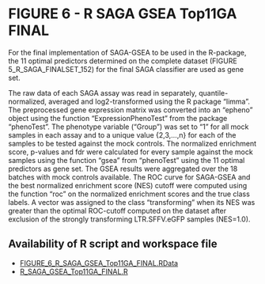 # FIGURE 6 - R SAGA GSEA Top11GA FINAL

For the final implementation of SAGA-GSEA to be used in the R-package, the 11 optimal predictors determined on the complete dataset (FIGURE 5_R_SAGA_FINALSET_152) for the final SAGA classifier are used as gene set. 

The raw data of each SAGA assay was read in separately, quantile-normalized, averaged and log2-transformed using the R package “limma”. The preprocessed gene expression matrix was converted into an “epheno” object using the function “ExpressionPhenoTest” from the package “phenoTest”.  The phenotype variable (“Group”) was set to “1” for all mock samples in each assay and to a unique value {2,3,…,n} for each of the samples to be tested against the mock controls. The normalized enrichment score, p-values and fdr were calculated for every sample against the mock samples using the function “gsea” from “phenoTest” using the 11 optimal predictors as gene set. The GSEA results were aggregated over the 18 batches with mock controls available. The ROC curve for SAGA-GSEA and the best normalized enrichment score (NES) cutoff were computed using the function “roc” on the normalized enrichment scores and the true class labels. A vector was assigned to the class “transforming” when its NES was greater than the optimal ROC-cutoff computed on the dataset after exclusion of the strongly transforming LTR.SFFV.eGFP samples (NES=1.0).

## Availability of R script and workspace file

*	[FIGURE_6_R_SAGA_GSEA_Top11GA_FINAL.RData](https://www.dropbox.com/s/oqrw52r29ek4agu/.RData?dl=0)
*	[R_SAGA_GSEA_Top11GA_FINAL.R](./R_SAGA_GSEA_Top11GA_FINAL.R)
